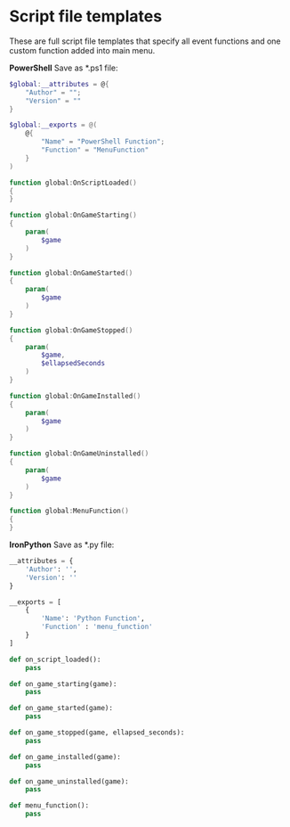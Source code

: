 Script file templates
=====================

These are full script file templates that specify all event functions and one custom function added into main menu.

**PowerShell** Save as *.ps1 file:
```powershell
$global:__attributes = @{
    "Author" = "";
    "Version" = ""
}

$global:__exports = @(
    @{
        "Name" = "PowerShell Function";
        "Function" = "MenuFunction"
    }
)

function global:OnScriptLoaded()
{
}

function global:OnGameStarting()
{
    param(
        $game
    )
}

function global:OnGameStarted()
{
    param(
        $game
    )
}

function global:OnGameStopped()
{
    param(
        $game,
        $ellapsedSeconds
    )
}

function global:OnGameInstalled()
{
    param(
        $game
    )     
}

function global:OnGameUninstalled()
{
    param(
        $game
    )    
}

function global:MenuFunction()
{
}
```

**IronPython** Save as *.py file:
```python
__attributes = {
    'Author': '',
    'Version': ''
}

__exports = [
    {
        'Name': 'Python Function',
        'Function' : 'menu_function'
    }
]

def on_script_loaded():
    pass

def on_game_starting(game):
    pass

def on_game_started(game):
    pass

def on_game_stopped(game, ellapsed_seconds):
    pass

def on_game_installed(game):
    pass

def on_game_uninstalled(game):
    pass

def menu_function():
    pass
```